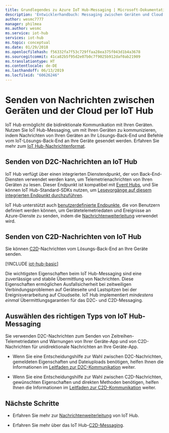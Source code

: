 ```yaml
---
title: Grundlegendes zu Azure IoT Hub-Messaging | Microsoft-Dokumentation
description: 'Entwicklerhandbuch: Messaging zwischen Geräten und Cloud mit IoT Hub. Enthält Informationen zu Nachrichtenformaten und unterstützten Kommunikationsprotokollen.'
author: wesmc7777
manager: philmea
ms.author: wesmc
ms.service: iot-hub
services: iot-hub
ms.topic: conceptual
ms.date: 01/29/2018
ms.openlocfilehash: f56332fa7f53c729ffaa28ea375f043d1b4a3678
ms.sourcegitcommit: 41ca82b5f95d2e07b0c7f9025b912daf0ab21909
ms.translationtype: HT
ms.contentlocale: de-DE
ms.lasthandoff: 06/13/2019
ms.locfileid: "60626246"
---
```

# <a name="send-device-to-cloud-and-cloud-to-device-messages-with-iot-hub"></a>Senden von Nachrichten zwischen Geräten und der Cloud per IoT Hub

IoT Hub ermöglicht die bidirektionale Kommunikation mit Ihren Geräten. Nutzen Sie IoT Hub-Messaging, um mit Ihren Geräten zu kommunizieren, indem Nachrichten von Ihren Geräten an Ihr Lösungs-Back-End und Befehle vom IoT-Lösungs-Back-End an Ihre Geräte gesendet werden. Erfahren Sie mehr zum [IoT Hub-Nachrichtenformat](iot-hub-devguide-messages-construct.md).

## <a name="sending-device-to-cloud-messages-to-iot-hub"></a>Senden von D2C-Nachrichten an IoT Hub

IoT Hub verfügt über einen integrierten Dienstendpunkt, der von Back-End-Diensten verwendet werden kann, um Telemetrienachrichten von Ihren Geräten zu lesen. Dieser Endpunkt ist kompatibel mit [Event Hubs](https://docs.microsoft.com/azure/event-hubs/), und Sie können IoT Hub-Standard-SDKs nutzen, um [Lesevorgänge auf diesem integrierten Endpunkt durchzuführen](iot-hub-devguide-messages-read-builtin.md).

IoT Hub unterstützt auch [benutzerdefinierte Endpunkte](iot-hub-devguide-endpoints.md#custom-endpoints), die von Benutzern definiert werden können, um Gerätetelemetriedaten und Ereignisse an Azure-Dienste zu senden, indem die [Nachrichtenweiterleitung](iot-hub-devguide-messages-d2c.md) verwendet wird.

## <a name="sending-cloud-to-device-messages-from-iot-hub"></a>Senden von C2D-Nachrichten von IoT Hub

Sie können [C2D](iot-hub-devguide-messages-c2d.md)-Nachrichten vom Lösungs-Back-End an Ihre Geräte senden.

[!INCLUDE [iot-hub-basic](../../includes/iot-hub-basic-partial.md)]

Die wichtigsten Eigenschaften beim IoT Hub-Messaging sind eine zuverlässige und stabile Übermittlung von Nachrichten. Diese Eigenschaften ermöglichen Ausfallsicherheit bei zeitweiligen Verbindungsproblemen auf Geräteseite und Lastspitzen bei der Ereignisverarbeitung auf Cloudseite. IoT Hub implementiert *mindestens einmal* Übermittlungsgarantien für das D2C- und C2D-Messaging.

## <a name="choosing-the-right-type-of-iot-hub-messaging"></a>Auswählen des richtigen Typs von IoT Hub-Messaging

Sie verwenden D2C-Nachrichten zum Senden von Zeitreihen-Telemetriedaten und Warnungen von Ihrer Geräte-App und von C2D-Nachrichten für unidirektionale Nachrichten an Ihre Geräte-App.

* Wenn Sie eine Entscheidungshilfe zur Wahl zwischen D2C-Nachrichten, gemeldeten Eigenschaften und Dateiuploads benötigen, helfen Ihnen die Informationen im [Leitfaden zur D2C-Kommunikation](https://docs.microsoft.com/azure/iot-hub/iot-hub-devguide-d2c-guidance) weiter.

* Wenn Sie eine Entscheidungshilfe zur Wahl zwischen C2D-Nachrichten, gewünschten Eigenschaften und direkten Methoden benötigen, helfen Ihnen die Informationen im [Leitfaden zur C2D-Kommunikation](https://docs.microsoft.com/azure/iot-hub/iot-hub-devguide-c2d-guidance) weiter.

## <a name="next-steps"></a>Nächste Schritte

* Erfahren Sie mehr zur [Nachrichtenweiterleitung](iot-hub-devguide-messages-d2c.md) von IoT Hub.

* Erfahren Sie mehr über das IoT Hub-[C2D-Messaging](iot-hub-devguide-messages-c2d.md).